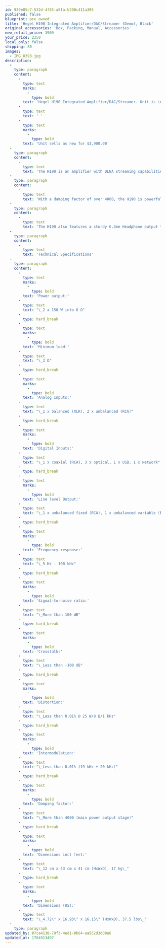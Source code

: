 ```yaml
---
id: 939e85c7-532d-4f85-a5fa-b290c411a395
published: false
blueprint: pre_owned
title: 'Hegel H190 Integrated Amplifier/DAC/Streamer (Demo), Black'
original_accessories: 'Box, Packing, Manual, Accessories'
new_retail_price: 3900
your_price: 2350
local_only: false
shipping: 80
images:
  - IMG_8393.jpg
description:
  -
    type: paragraph
    content:
      -
        type: text
        marks:
          -
            type: bold
        text: 'Hegel H190 Integrated Amplifier/DAC/Streamer. Unit is in like-new condition with original box, packing and accessories. As a demo, the unit carries a full warranty.'
      -
        type: text
        text: ' '
      -
        type: text
        marks:
          -
            type: bold
        text: 'Unit sells as new for $3,900.00'
  -
    type: paragraph
    content:
      -
        type: text
        text: 'The H190 is an amplifier with DLNA streaming capabilities that can play music from any streaming platform including AirPlay. With configurable inputs, a high-end DAC, and a front-facing headphone output you can enjoy the ease of use with ultimate sound quality. In anodized black aluminium with an OLED display, the H190 is beautiful enough to be the centerpiece in any system and powerful enough to drive almost any loudspeaker on the market.'
  -
    type: paragraph
    content:
      -
        type: text
        text: 'With a damping factor of over 4000, the H190 is powerful enough to drive almost any loudspeaker currently on the market, especially the big ones! Plug in your loudspeakers and start streaming music over AirPlay, or any other DLNA streamer, quickly and easily. The high-end DAC ensures precision decoding, providing the best foundation of sound for your entire set up. The 2x150 watt SoundEngine2 error canceling amplifier prevents distortion and preserves the details and dynamic range in the original music signal.'
  -
    type: paragraph
    content:
      -
        type: text
        text: 'The H190 also features a sturdy 6.3mm Headphone output that is front facing, so you can easily plug and unplug as your listening style changes over the course of a day. With powerful technology inside of a modern casing, the H190 is the Hegel embodiment of Powerful Design.'
  -
    type: paragraph
    content:
      -
        type: text
        text: 'Technical Specifications'
  -
    type: paragraph
    content:
      -
        type: text
        marks:
          -
            type: bold
        text: 'Power output:'
      -
        type: text
        text: "\_2 x 150 W into 8 Ω"
      -
        type: hard_break
      -
        type: text
        marks:
          -
            type: bold
        text: 'Minimum load:'
      -
        type: text
        text: "\_2 Ω"
      -
        type: hard_break
      -
        type: text
        marks:
          -
            type: bold
        text: 'Analog Inputs:'
      -
        type: text
        text: "\_1 x balanced (XLR), 2 x unbalanced (RCA)"
      -
        type: hard_break
      -
        type: text
        marks:
          -
            type: bold
        text: 'Digital Inputs:'
      -
        type: text
        text: "\_1 x coaxial (RCA), 3 x optical, 1 x USB, 1 x Network"
      -
        type: hard_break
      -
        type: text
        marks:
          -
            type: bold
        text: 'Line level Output:'
      -
        type: text
        text: "\_1 x unbalanced fixed (RCA), 1 x unbalanced variable (RCA)"
      -
        type: hard_break
      -
        type: text
        marks:
          -
            type: bold
        text: 'Frequency response:'
      -
        type: text
        text: "\_5 Hz - 100 kHz"
      -
        type: hard_break
      -
        type: text
        marks:
          -
            type: bold
        text: 'Signal-to-noise ratio:'
      -
        type: text
        text: "\_More than 100 dB"
      -
        type: hard_break
      -
        type: text
        marks:
          -
            type: bold
        text: 'Crosstalk:'
      -
        type: text
        text: "\_Less than -100 dB"
      -
        type: hard_break
      -
        type: text
        marks:
          -
            type: bold
        text: 'Distortion:'
      -
        type: text
        text: "\_Less than 0.01% @ 25 W/8 Ω/1 kHz"
      -
        type: hard_break
      -
        type: text
        marks:
          -
            type: bold
        text: 'Intermodulation:'
      -
        type: text
        text: "\_Less than 0.01% (19 kHz + 20 kHz)"
      -
        type: hard_break
      -
        type: text
        marks:
          -
            type: bold
        text: 'Damping factor:'
      -
        type: text
        text: "\_More than 4000 (main power output stage)"
      -
        type: hard_break
      -
        type: text
        marks:
          -
            type: bold
        text: 'Dimensions incl feet:'
      -
        type: text
        text: "\_12 cm x 43 cm x 41 cm (HxWxD), 17 kg\_"
      -
        type: hard_break
      -
        type: text
        marks:
          -
            type: bold
        text: 'Dimensions (US):'
      -
        type: text
        text: "\_4.72\" x 16.93\" x 16.15\" (HxWxD), 37.5 lbs\_"
  -
    type: paragraph
updated_by: 87ca4130-78f3-4ed1-8b64-aa552d3d08a8
updated_at: 1704913497
---
```

